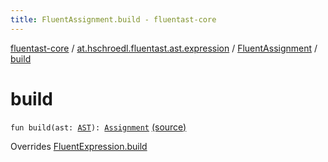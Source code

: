 ```yaml
---
title: FluentAssignment.build - fluentast-core
---
```


[fluentast-core](../../index.html) / [at.hschroedl.fluentast.ast.expression](../index.html) / [FluentAssignment](index.html) / [build](.)

# build

`fun build(ast: `[`AST`](https://help.eclipse.org/neon/topic/org.eclipse.jdt.doc.isv/reference/api/org/eclipse/jdt/core/dom/AST.html)`): `[`Assignment`](https://help.eclipse.org/neon/topic/org.eclipse.jdt.doc.isv/reference/api/org/eclipse/jdt/core/dom/Assignment.html) [(source)](http://github.com/hschroedl/fluentast/tree/master/core/at.hschroedl.fluentast/ast/expression/Assignment.kt#L10)

Overrides [FluentExpression.build](../-fluent-expression/build.html)

